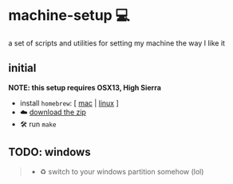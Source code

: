 # machine-setup 💻

a set of scripts and utilities for setting my machine the way I like it

## initial

**NOTE: this setup requires OSX13, High Sierra**

-  install `homebrew`: [ [mac](https://brew.sh/) | [linux](https://docs.brew.sh/Homebrew-on-Linux) ]
- ☁️ [download the zip](https://github.com/daniellacosse/machine-setup/archive/master.zip)
- 🛠 run `make`

## TODO: windows

> - ♻️ switch to your windows partition somehow (lol)
